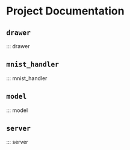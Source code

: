 # Project Documentation

## `drawer`

::: drawer

## `mnist_handler`

::: mnist_handler

## `model`

::: model

## `server`

::: server

